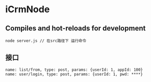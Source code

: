 <!--
 * @Author: jing.chen
 * @Date: 2020-08-28 15:31:09
 * @LastEditors: jing.chen
 * @LastEditTime: 2020-09-08 16:50:47
 * @Description: 
-->
# iCrmNode

## Compiles and hot-reloads for development
```
node server.js // 在src路径下 运行命令
```
## 接口
```
name: list/from, type: post, params: {userId: 1, appId: 100} 
name: user/login, type: post, params: {userId: 1, pwd: ****} 
```
